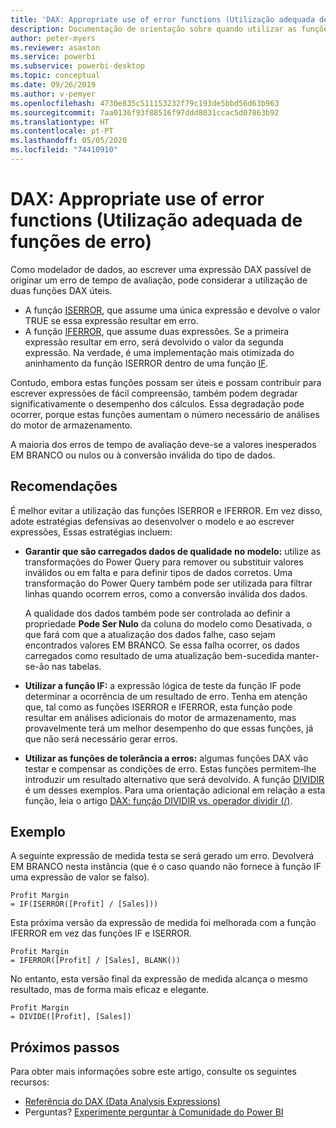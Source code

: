 ```yaml
---
title: 'DAX: Appropriate use of error functions (Utilização adequada de funções de erro)'
description: Documentação de orientação sobre quando utilizar as funções de erro DAX.
author: peter-myers
ms.reviewer: asaxton
ms.service: powerbi
ms.subservice: powerbi-desktop
ms.topic: conceptual
ms.date: 09/26/2019
ms.author: v-pemyer
ms.openlocfilehash: 4730e835c511153232f79c193de5bbd56d63b963
ms.sourcegitcommit: 7aa0136f93f88516f97ddd8031ccac5d07863b92
ms.translationtype: HT
ms.contentlocale: pt-PT
ms.lasthandoff: 05/05/2020
ms.locfileid: "74410910"
---
```

# <a name="dax-appropriate-use-of-error-functions"></a>DAX: Appropriate use of error functions (Utilização adequada de funções de erro)

Como modelador de dados, ao escrever uma expressão DAX passível de originar um erro de tempo de avaliação, pode considerar a utilização de duas funções DAX úteis.

- A função [ISERROR](/dax/iserror-function-dax), que assume uma única expressão e devolve o valor TRUE se essa expressão resultar em erro.
- A função [IFERROR](/dax/iferror-function-dax), que assume duas expressões. Se a primeira expressão resultar em erro, será devolvido o valor da segunda expressão. Na verdade, é uma implementação mais otimizada do aninhamento da função ISERROR dentro de uma função [IF](/dax/if-function-dax).

Contudo, embora estas funções possam ser úteis e possam contribuir para escrever expressões de fácil compreensão, também podem degradar significativamente o desempenho dos cálculos. Essa degradação pode ocorrer, porque estas funções aumentam o número necessário de análises do motor de armazenamento.

A maioria dos erros de tempo de avaliação deve-se a valores inesperados EM BRANCO ou nulos ou à conversão inválida do tipo de dados.

## <a name="recommendations"></a>Recomendações

É melhor evitar a utilização das funções ISERROR e IFERROR. Em vez disso, adote estratégias defensivas ao desenvolver o modelo e ao escrever expressões, Essas estratégias incluem:

- **Garantir que são carregados dados de qualidade no modelo:** utilize as transformações do Power Query para remover ou substituir valores inválidos ou em falta e para definir tipos de dados corretos. Uma transformação do Power Query também pode ser utilizada para filtrar linhas quando ocorrem erros, como a conversão inválida dos dados.

    A qualidade dos dados também pode ser controlada ao definir a propriedade **Pode Ser Nulo** da coluna do modelo como Desativada, o que fará com que a atualização dos dados falhe, caso sejam encontrados valores EM BRANCO. Se essa falha ocorrer, os dados carregados como resultado de uma atualização bem-sucedida manter-se-ão nas tabelas.
- **Utilizar a função IF:** a expressão lógica de teste da função IF pode determinar a ocorrência de um resultado de erro. Tenha em atenção que, tal como as funções ISERROR e IFERROR, esta função pode resultar em análises adicionais do motor de armazenamento, mas provavelmente terá um melhor desempenho do que essas funções, já que não será necessário gerar erros.
- **Utilizar as funções de tolerância a erros:** algumas funções DAX vão testar e compensar as condições de erro. Estas funções permitem-lhe introduzir um resultado alternativo que será devolvido. A função [DIVIDIR](/dax/divide-function-dax) é um desses exemplos. Para uma orientação adicional em relação a esta função, leia o artigo [DAX: função DIVIDIR vs. operador dividir (/)](dax-divide-function-operator.md).

## <a name="example"></a>Exemplo

A seguinte expressão de medida testa se será gerado um erro. Devolverá EM BRANCO nesta instância (que é o caso quando não fornece à função IF uma expressão de valor se falso).

```dax
Profit Margin
= IF(ISERROR([Profit] / [Sales]))
```

Esta próxima versão da expressão de medida foi melhorada com a função IFERROR em vez das funções IF e ISERROR.

```dax
Profit Margin
= IFERROR([Profit] / [Sales], BLANK())
```

No entanto, esta versão final da expressão de medida alcança o mesmo resultado, mas de forma mais eficaz e elegante.

```dax
Profit Margin
= DIVIDE([Profit], [Sales])
```

## <a name="next-steps"></a>Próximos passos

Para obter mais informações sobre este artigo, consulte os seguintes recursos:

- [Referência do DAX (Data Analysis Expressions)](/dax/)
- Perguntas? [Experimente perguntar à Comunidade do Power BI](https://community.powerbi.com/)
